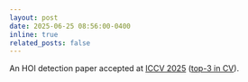 ```yaml
---
layout: post
date: 2025-06-25 08:56:00-0400
inline: true
related_posts: false
---
```


An HOI detection paper accepted at [ICCV 2025](https://iccv.thecvf.com/) ([top-3 in CV](https://scholar.google.com/citations?view_op=top_venues&hl=en&vq=eng_computervisionpatternrecognition)).
